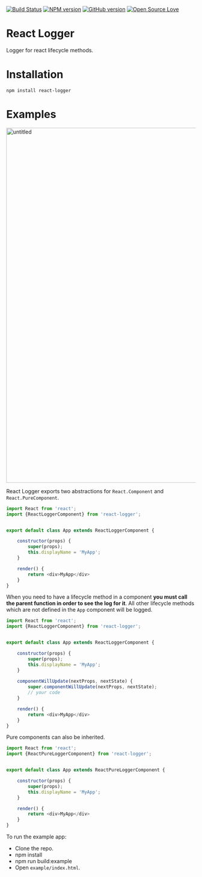 [![Build Status](https://travis-ci.org/D-Andreev/react-logger.svg?branch=master)](https://travis-ci.org/D-Andreev/react-logger) [![NPM version](https://badge.fury.io/js/badge-list.svg)](https://www.npmjs.com/package/react-logger-component) [![GitHub version](https://badge.fury.io/gh/boennemann%2Fbadges.svg)](https://github.com/D-Andreev/react-logger) [![Open Source Love](https://badges.frapsoft.com/os/mit/mit.svg?v=102)](https://github.com/D-Andreev/react-logger/blob/master/LICENSE)

# React Logger

Logger for react lifecycle methods.


# Installation

``npm install react-logger``


# Examples
<img width="944" alt="untitled" src="https://cloud.githubusercontent.com/assets/4354425/22400523/4b2090d4-e5c0-11e6-94e1-3d513420e764.png">

React Logger exports two abstractions for `React.Component` and `React.PureComponent`.
```js
import React from 'react';
import {ReactLoggerComponent} from 'react-logger';


export default class App extends ReactLoggerComponent {

    constructor(props) {
        super(props);
        this.displayName = 'MyApp';
    }

    render() {
        return <div>MyApp</div>
    }
}
```

When you need to have a lifecycle method in a component **you must call the parent function in order to see the log for it**.
All other lifecycle methods which are not defined in the `App` component will be logged.
```js
import React from 'react';
import {ReactLoggerComponent} from 'react-logger';


export default class App extends ReactLoggerComponent {

    constructor(props) {
        super(props);
        this.displayName = 'MyApp';
    }
    
    componentWillUpdate(nextProps, nextState) {
        super.componentWillUpdate(nextProps, nextState);
        // your code
    }

    render() {
        return <div>MyApp</div>
    }
}
```

Pure components can also be inherited.
```js
import React from 'react';
import {ReactPureLoggerComponent} from 'react-logger';


export default class App extends ReactPureLoggerComponent {

    constructor(props) {
        super(props);
        this.displayName = 'MyApp';
    }

    render() {
        return <div>MyApp</div>
    }
}
```

To run the example app:
   - Clone the repo.
   - npm install
   - npm run build:example
   - Open `example/index.html`.

